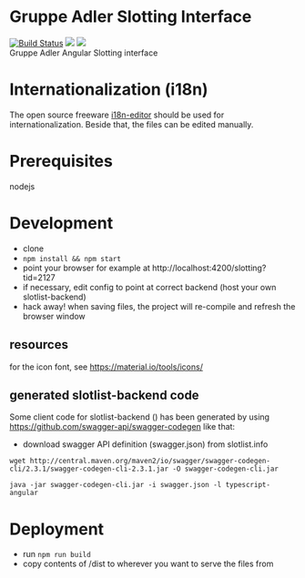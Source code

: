# Gruppe Adler Slotting Interface
[![Build Status](https://travis-ci.org/gruppe-adler/slotting.gruppe-adler.de.svg?branch=master)](https://travis-ci.org/gruppe-adler/slotting.gruppe-adler.de)
[![](https://img.shields.io/david/gruppe-adler/slotting.gruppe-adler.de.svg)](https://david-dm.org/gruppe-adler/slotting.gruppe-adler.de)
[![](https://img.shields.io/david/dev/gruppe-adler/slotting.gruppe-adler.de.svg)](https://david-dm.org/gruppe-adler/slotting.gruppe-adler.de?type=dev)  
Gruppe Adler Angular Slotting interface

# Internationalization (i18n)
The open source freeware [i18n-editor](https://github.com/jcbvm/i18n-editor) should be used for internationalization.
Beside that, the files can be edited manually.

# Prerequisites

nodejs

# Development

* clone 
* `npm install && npm start`
* point your browser for example at http://localhost:4200/slotting?tid=2127
* if necessary, edit config to point at correct backend (host your own slotlist-backend)
* hack away! when saving files, the project will re-compile and refresh the browser window

## resources

for the icon font, see https://material.io/tools/icons/

## generated slotlist-backend code

Some client code for slotlist-backend () has been generated by using https://github.com/swagger-api/swagger-codegen like that:

* download swagger API definition (swagger.json) from slotlist.info

```
wget http://central.maven.org/maven2/io/swagger/swagger-codegen-cli/2.3.1/swagger-codegen-cli-2.3.1.jar -O swagger-codegen-cli.jar

java -jar swagger-codegen-cli.jar -i swagger.json -l typescript-angular
```

# Deployment

* run `npm run build`
* copy contents of /dist to wherever you want to serve the files from
